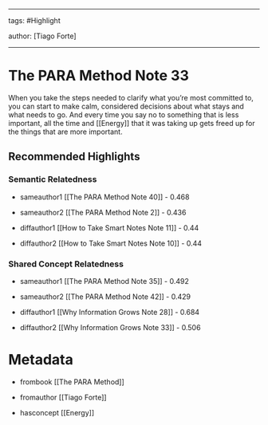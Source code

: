 




---

tags: #Highlight

author: [Tiago Forte]

---
# The PARA Method Note 33




When you take the steps needed to clarify what you’re most committed to, you can start to make calm, considered decisions about what stays and what needs to go. And every time you say no to something that is less important, all the time and  [[Energy]]  that it was taking up gets freed up for the things that are more important.


## Recommended Highlights

### Semantic Relatedness


- sameauthor1 [[The PARA Method Note 40]] - 0.468

- sameauthor2 [[The PARA Method Note 2]] - 0.436

- diffauthor1 [[How to Take Smart Notes Note 11]] - 0.44

- diffauthor2 [[How to Take Smart Notes Note 10]] - 0.44
### Shared Concept Relatedness


- sameauthor1 [[The PARA Method Note 35]] - 0.492

- sameauthor2 [[The PARA Method Note 42]] - 0.429

- diffauthor1 [[Why Information Grows Note 28]] - 0.684

- diffauthor2 [[Why Information Grows Note 33]] - 0.506
# Metadata


- frombook [[The PARA Method]]

- fromauthor [[Tiago Forte]]

- hasconcept [[Energy]]